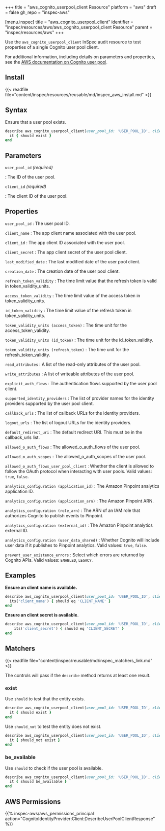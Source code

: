 +++
title = "aws_cognito_userpool_client Resource"
platform = "aws"
draft = false
gh_repo = "inspec-aws"

[menu.inspec]
title = "aws_cognito_userpool_client"
identifier = "inspec/resources/aws/aws_cognito_userpool_client Resource"
parent = "inspec/resources/aws"
+++

Use the `aws_cognito_userpool_client` InSpec audit resource to test properties of a single Cognito user pool client.

For additional information, including details on parameters and properties, see the [AWS documentation on Cognito user pool](https://docs.aws.amazon.com/AWSCloudFormation/latest/UserGuide/aws-resource-cognito-userpoolclient.html).

## Install

{{< readfile file="content/inspec/resources/reusable/md/inspec_aws_install.md" >}}

## Syntax

Ensure that a user pool exists.

```ruby
describe aws_cognito_userpool_client(user_pool_id: 'USER_POOL_ID', client_id: 'CLIENT_ID') do
  it { should exist }
end
```

## Parameters

`user_pool_id` _(required)_

: The ID of the user pool.


`client_id` _(required)_

: The client ID of the user pool.

## Properties

`user_pool_id`
: The user pool ID.

`client_name`
: The app client name associated with the user pool.

`client_id`
: The app client ID associated with the user pool.

`client_secret`
: The app client secret of the user pool client.

`last_modified_date`
: The last modified date of the user pool client.

`creation_date`
: The creation date of the user pool client.

`refresh_token_validity`
: The time limit value that the refresh token is valid in token_validity_units.

`access_token_validity`
: The time limit value of the access token in token_validity_units.

`id_token_validity`
: The time limit value of the refresh token in token_validity_units.

`token_validity_units (access_token)`
: The time unit for the access_token_validity.

`token_validity_units (id_token)`
: The time unit for the id_token_validity.

`token_validity_units (refresh_token)`
: The time unit for the refresh_token_validity.

`read_attributes`
: A list of the read-only attributes of the user pool.

`write_attributes`
: A list of writeable attributes of the user pool.

`explicit_auth_flows`
: The authentication flows supported by the user pool client.

`supported_identity_providers`
: The list of provider names for the identity providers supported by the user pool client.

`callback_urls`
: The list of callback URLs for the identity providers.

`logout_urls`
: The list of logout URLs for the identity providers.

`default_redirect_uri`
: The default redirect URI. This must be in the callback_urls list.

`allowed_o_auth_flows`
: The allowed_o_auth_flows of the user pool.

`allowed_o_auth_scopes`
: The allowed_o_auth_scopes of the user pool.

`allowed_o_auth_flows_user_pool_client`
: Whether the client is allowed to follow the OAuth protocol when interacting with user pools. Valid values: `true`, `false`.

`analytics_configuration (application_id)`
: The Amazon Pinpoint analytics application ID.

`analytics_configuration (application_arn)`
: The Amazon Pinpoint ARN.

`analytics_configuration (role_arn)`
: The ARN of an IAM role that authorizes Cognito to publish events to Pinpoint.

`analytics_configuration (external_id)`
: The Amazon Pinpoint analytics external ID.

`analytics_configuration (user_data_shared)`
: Whether Cognito will include user data if it publishes to Pinpoint analytics. Valid values: `true`, `false`.

`prevent_user_existence_errors`
: Select which errors are returned by Cognito APIs. Valid values: `ENABLED`, `LEGACY`.

## Examples

**Ensure an client name is available.**

```ruby
describe aws_cognito_userpool_client(user_pool_id: 'USER_POOL_ID', client_id: 'CLIENT_ID') do
  its('client_name') { should eq 'CLIENT_NAME' }
end
```

**Ensure an client secret is available.**

```ruby
describe aws_cognito_userpool_client(user_pool_id: 'USER_POOL_ID', client_id: 'CLIENT_ID') do
    its('client_secret') { should eq 'CLIENT_SECRET' }
end
```

## Matchers

{{< readfile file="content/inspec/reusable/md/inspec_matchers_link.md" >}}

The controls will pass if the `describe` method returns at least one result.

### exist

Use `should` to test that the entity exists.

```ruby
describe aws_cognito_userpool_client(user_pool_id: 'USER_POOL_ID', client_id: 'CLIENT_ID') do
  it { should exist }
end
```

Use `should_not` to test the entity does not exist.

```ruby
describe aws_cognito_userpool_client(user_pool_id: 'USER_POOL_ID', client_id: 'CLIENT_ID') do
  it { should_not exist }
end
```

### be_available

Use `should` to check if the user pool is available.

```ruby
describe aws_cognito_userpool_client(user_pool_id: 'USER_POOL_ID', client_id: 'CLIENT_ID') do
  it { should be_available }
end
```

## AWS Permissions

{{% inspec-aws/aws_permissions_principal action="CognitoIdentityProvider:Client:DescribeUserPoolClientResponse" %}}
